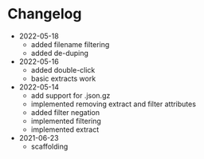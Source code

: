 # Changelog

- 2022-05-18
    - added filename filtering
    - added de-duping
- 2022-05-16
    - added double-click
    - basic extracts work
- 2022-05-14 
    - add support for .json.gz
    - implemented removing extract and filter attributes
    - added filter negation
    - implemented filtering
    - implemented extract
- 2021-06-23 
    - scaffolding
